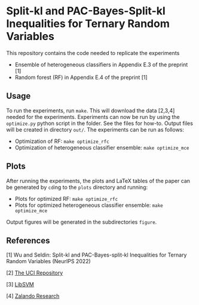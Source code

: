 # Split-kl and PAC-Bayes-Split-kl Inequalities for Ternary Random Variables
This repository contains the code needed to replicate the experiments
- Ensemble of heterogeneous classifiers in Appendix E.3 of the preprint [1]
- Random forest (RF) in Appendix E.4 of the preprint [1]

## Usage
To run the experiments, run `make`. This will download the data [2,3,4] needed for the experiments.
Experiments can now be run by using the `optimize.py` python script in the folder. See the files for how-to. Output files will be created in directory `out/`.
The experiments can be run as follows:

* Optimization of RF: `make optimize_rfc`
* Optimization of heterogeneous classifier ensemble: `make optimize_mce`

## Plots
After running the experiments, the plots and LaTeX tables of the paper can be generated by `cd`ing to the `plots` directory and running:

* Plots for optimized RF: `make optimize_rfc`
* Plots for optimized heterogeneous classifier ensemble: `make optimize_mce`

Output figures will be generated in the subdirectories `figure`.

## References
\[1\] Wu and Seldin: Split-kl and PAC-Bayes-split-kl Inequalities for Ternary Random Variables (NeurIPS 2022)

\[2\] [The UCI Repository](https://archive.ics.uci.edu/ml/index.php)

\[3\] [LibSVM](https://www.csie.ntu.edu.tw/~cjlin/libsvmtools/datasets/)

\[4\] [Zalando Research](https://research.zalando.com/welcome/mission/research-projects/fashion-mnist/)
